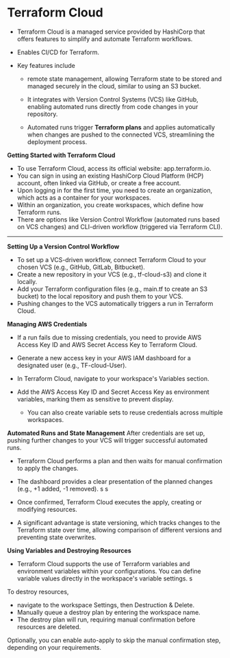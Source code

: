 # Terraform Cloud 

- Terraform Cloud is a managed service provided by HashiCorp that offers features to simplify and automate Terraform workflows. 

- Enables CI/CD for Terraform.
- Key features include 
  - remote state management, allowing Terraform state to be stored and managed securely in the cloud, similar to using an S3 bucket. 

  - It integrates with Version Control Systems (VCS) like GitHub, enabling automated runs directly from code changes in your repository. 
  - Automated runs trigger **Terraform plans** and applies automatically when changes are pushed to the connected VCS, streamlining the deployment process. 


**Getting Started with Terraform Cloud**
- To use Terraform Cloud, access its official website: app.terraform.io. 
- You can sign in using an existing HashiCorp Cloud Platform (HCP) account, often linked via GitHub, or create a free account. 
- Upon logging in for the first time, you need to create an organization, which acts as a container for your workspaces. 
- Within an organization, you create workspaces, which define how Terraform runs. 
- There are options like Version Control Workflow (automated runs based on VCS changes) and CLI-driven workflow (triggered via Terraform CLI). 

---
**Setting Up a Version Control Workflow**
- To set up a VCS-driven workflow, connect Terraform Cloud to your chosen VCS (e.g., GitHub, GitLab, Bitbucket). 
- Create a new repository in your VCS (e.g., tf-cloud-s3) and clone it locally.
- Add your Terraform configuration files (e.g., main.tf to create an S3 bucket) to the local repository and push them to your VCS. 
- Pushing changes to the VCS automatically triggers a run in Terraform Cloud. 



**Managing AWS Credentials**
- If a run fails due to missing credentials, you need to provide AWS Access Key ID and AWS Secret Access Key to Terraform Cloud. 

- Generate a new access key in your AWS IAM dashboard for a designated user (e.g., TF-cloud-User). 
- In Terraform Cloud, navigate to your workspace's Variables section. 
- Add the AWS Access Key ID and Secret Access Key as environment variables, marking them as sensitive to prevent display. 
  - You can also create variable sets to reuse credentials across multiple workspaces. 

**Automated Runs and State Management**
After credentials are set up, pushing further changes to your VCS will trigger successful automated runs. 

- Terraform Cloud performs a plan and then waits for manual confirmation to apply the changes. 
- The dashboard provides a clear presentation of the planned changes (e.g., +1 added, -1 removed). s s
- Once confirmed, Terraform Cloud executes the apply, creating or modifying resources. 

- A significant advantage is state versioning, which tracks changes to the Terraform state over time, allowing comparison of different versions and preventing state overwrites. 

**Using Variables and Destroying Resources**
- Terraform Cloud supports the use of Terraform variables and environment variables within your configurations. You can define variable values directly in the workspace's variable settings. s 


To destroy resources, 
- navigate to the workspace Settings, then Destruction & Delete. 
- Manually queue a destroy plan by entering the workspace name. 
- The destroy plan will run, requiring manual confirmation before resources are deleted. 


Optionally, you can enable auto-apply to skip the manual confirmation step, depending on your requirements.



